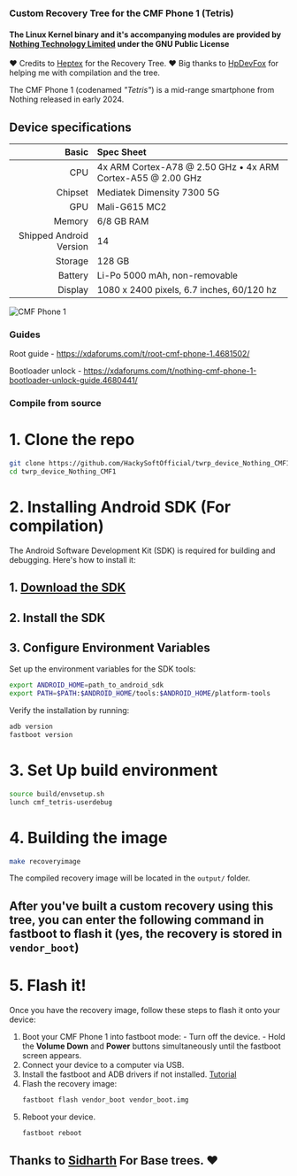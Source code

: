 ### Custom Recovery Tree for the CMF Phone 1 (Tetris)
#### The Linux Kernel binary and it's accompanying modules are provided by [Nothing Technology Limited](https://github.com/NothingOSS) under the GNU Public License
❤ Credits to [Heptex](https://github.com/Heptex/) for the Recovery Tree.
❤ Big thanks to [HpDevFox](https://github.com/hpdevFOX) for helping me with compilation and the tree.

The CMF Phone 1 (codenamed _"Tetris"_) is a mid-range smartphone from Nothing released in early 2024.

## Device specifications

Basic   | Spec Sheet
-------:|:-------------------------
CPU     | 4x ARM Cortex-A78 @ 2.50 GHz • 4x ARM Cortex-A55 @ 2.00 GHz
Chipset | Mediatek Dimensity 7300 5G
GPU     | Mali-G615 MC2
Memory  | 6/8 GB RAM
Shipped Android Version | 14
Storage | 128 GB
Battery | Li-Po 5000 mAh, non-removable
Display | 1080 x 2400 pixels, 6.7 inches, 60/120 hz

![CMF Phone 1](https://in.cmf.tech/cdn/shop/files/Engineering_aesthetics_1600x.png?v=1720164742)

### Guides
Root guide - https://xdaforums.com/t/root-cmf-phone-1.4681502/

Bootloader unlock - https://xdaforums.com/t/nothing-cmf-phone-1-bootloader-unlock-guide.4680441/
### Compile from source
# 1. Clone the repo
```bash
git clone https://github.com/HackySoftOfficial/twrp_device_Nothing_CMF1
cd twrp_device_Nothing_CMF1
```

# 2. Installing Android SDK (For compilation)
The Android Software Development Kit (SDK) is required for building and debugging. Here's how to install it:
## 1. [Download the SDK](https://developer.android.com/studio)
## 2. Install the SDK
## 3. Configure Environment Variables
Set up the environment variables for the SDK tools:
```bash
export ANDROID_HOME=path_to_android_sdk
export PATH=$PATH:$ANDROID_HOME/tools:$ANDROID_HOME/platform-tools
```
Verify the installation by running:
```bash
adb version
fastboot version
```

# 3. Set Up build environment
```bash
source build/envsetup.sh
lunch cmf_tetris-userdebug
```

# 4. Building the image
```bash
make recoveryimage
```
The compiled recovery image will be located in the `output/` folder.

## After you've built a custom recovery using this tree, you can enter the following command in fastboot to flash it (yes, the recovery is stored in `vendor_boot`)
# 5. Flash it!
Once you have the recovery image, follow these steps to flash it onto your device:
   1. Boot your CMF Phone 1 into fastboot mode:
     - Turn off the device.
     - Hold the **Volume Down** and **Power** buttons simultaneously until the fastboot screen appears.
   2. Connect your device to a computer via USB.
   3. Install the fastboot and ADB drivers if not installed. [Tutorial](https://nerdschalk.com/how-to-install-adb-and-fastboot/)
   4. Flash the recovery image:
      ```bash
      fastboot flash vendor_boot vendor_boot.img
      ```
   5. Reboot your device.
      ```bash
      fastboot reboot
      ```

## Thanks to [Sidharth](https://github.com/sidharthify) For Base trees. ❤️
